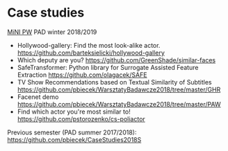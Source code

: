 # Case studies

[MiNI PW](https://ww2.mini.pw.edu.pl/) PAD winter 2018/2019

* Hollywood-gallery: Find the most look-alike actor. https://github.com/barteksielicki/hollywood-gallery
* Which deputy are you? https://github.com/GreenShade/similar-faces
* SafeTransformer: Python library for Surrogate Assisted Feature Extraction https://github.com/olagacek/SAFE
* TV Show Recommendations based on Textual Similarity of Subtitles https://github.com/pbiecek/WarsztatyBadawcze2018/tree/master/GHR
* Facenet demo https://github.com/pbiecek/WarsztatyBadawcze2018/tree/master/PAW
* Find which actor you're most similar to! https://github.com/pstorozenko/cs-poliactor

Previous semester (PAD summer 2017/2018): https://github.com/pbiecek/CaseStudies2018S